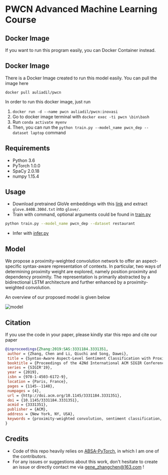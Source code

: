 # PWCN Advanced Machine Learning Course

## Docker Image

If you want to run this program easily, you can Docker Container instead. 

## Docker Image

There is a Docker Image created to run this model easily. You can pull the image here 

```
docker pull auliadil/pwcn
```

In order to run this docker image, just run 
1. `docker run -d --name pwcn auliadil/pwcn:inovasi`
2. Go to docker image terminal with `docker exec -ti pwcn \bin\bash`
3. Run `conda activate myenv`
4. Then, you can run the `python train.py --model_name pwcn_dep --dataset laptop` command


## Requirements

* Python 3.6
* PyTorch 1.0.0
* SpaCy 2.0.18
* numpy 1.15.4

## Usage

* Download pretrained GloVe embeddings with this [link](http://nlp.stanford.edu/data/wordvecs/glove.840B.300d.zip) and extract `glove.840B.300d.txt` into `glove/`.
* Train with command, optional arguments could be found in [train.py](/train.py)
```bash
python train.py --model_name pwcn_dep --dataset restaurant
```
* Infer with [infer.py](/infer.py)

## Model

We propose a proximity-weighted convolution network to offer an aspect-specific syntax-aware representation of contexts. In particular, two ways of determining proximity weight are explored, namely position proximity and dependency proximity. The representation is primarily abstracted by a bidirectional LSTM architecture and further enhanced by a proximity-weighted convolution.

An overview of our proposed model is given below

![model](/assets/sigir2019pwcn-fig1.png)

## Citation

If you use the code in your paper, please kindly star this repo and cite our paper

```bibtex
@inproceedings{Zhang:2019:SAS:3331184.3331351,
 author = {Zhang, Chen and Li, Qiuchi and Song, Dawei},
 title = {Syntax-Aware Aspect-Level Sentiment Classification with Proximity-Weighted Convolution Network},
 booktitle = {Proceedings of the 42Nd International ACM SIGIR Conference on Research and Development in Information Retrieval},
 series = {SIGIR'19},
 year = {2019},
 isbn = {978-1-4503-6172-9},
 location = {Paris, France},
 pages = {1145--1148},
 numpages = {4},
 url = {http://doi.acm.org/10.1145/3331184.3331351},
 doi = {10.1145/3331184.3331351},
 acmid = {3331351},
 publisher = {ACM},
 address = {New York, NY, USA},
 keywords = {proximity-weighted convolution, sentiment classification, syntax-awareness},
}
```

## Credits

* Code of this repo heavily relies on [ABSA-PyTorch](https://github.com/songyouwei/ABSA-PyTorch), in which I am one of the contributors.
* For any issues or suggestions about this work, don't hesitate to create an issue or directly contact me via [gene_zhangchen@163.com](mailto:gene_zhangchen@163.com) !